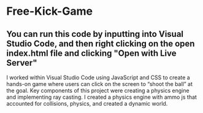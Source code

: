 # Free-Kick-Game
## You can run this code by inputting into Visual Studio Code, and then right clicking on the open index.html file and clicking "Open with Live Server"
I worked within Visual Studio Code using JavaScript and CSS to create a hands-on game where users can click on the screen to “shoot the ball” at the goal. Key components of this project were creating a physics engine and implementing ray casting. I created a physics engine with ammo js that accounted for collisions, physics, and created a dynamic world.
